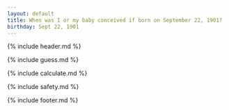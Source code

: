 ```yaml
---
layout: default
title: When was I or my baby conceived if born on September 22, 1901?
birthday: Sept 22, 1901
---
```


{% include header.md %}

{% include guess.md %}

{% include calculate.md %}

{% include safety.md %}

{% include footer.md %}



